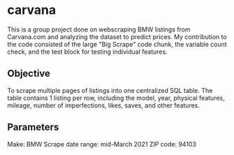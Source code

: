 # carvana
This is a group project done on webscraping BMW listings from Carvana.com and analyzing the dataset to predict prices. My contribution to the code consisted of the large "Big Scrape" code chunk, the variable count check, and the test block for testing individual features.

## Objective
To scrape multiple pages of listings into one centralized SQL table. The table contains 1 listing per row, including the model, year, physical features, mileage, number of imperfections, likes, saves, and other features.

## Parameters
Make: BMW
Scrape date range: mid-March 2021
ZIP code: 94103
